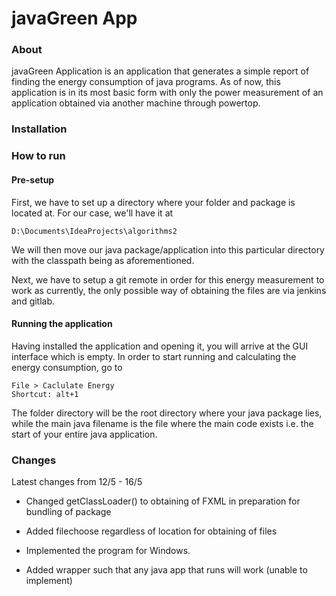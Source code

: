 # javaGreen App

### About

javaGreen Application is an application that generates a simple report of finding the energy consumption of java programs.
As of now, this application is in its most basic form with only the power measurement of an application obtained via
another machine through powertop.

### Installation

### How to run
#### Pre-setup

First, we have to set up a directory where your folder and package is located at. For our case, we'll have it at
```$xslt
D:\Documents\IdeaProjects\algorithms2
```

We will then move our java package/application into this particular directory with the classpath being as aforementioned.

Next, we have to setup a git remote in order for this energy measurement to work as currently, the only possible way of
obtaining the files are via jenkins and gitlab.

#### Running the application

Having installed the application and opening it, you will arrive at the GUI interface which is empty.
In order to start running and calculating the energy consumption, go to
```
File > Caclulate Energy
Shortcut: alt+1
```

The folder directory will be the root directory where your java package lies, while the main java filename is the file where
the main code exists i.e. the start of your entire java application.
### Changes

Latest changes from 12/5 - 16/5
- Changed getClassLoader() to obtaining of FXML in preparation for bundling of package
- Added filechoose regardless of location for obtaining of files
- Implemented the program for Windows. 


- Added wrapper such that any java app  that runs will work (unable to implement)
